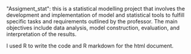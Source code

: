 "Assigment_stat": this is a statistical modelling project that involves the development and implementation of model and statistical tools to fulfill specific tasks and requirements outlined by the professor. The main objectives include data analysis, model construction, evaluation, and interpretation of the results.

I used R to write the code and R markdown for the html document.
